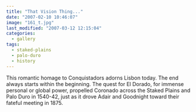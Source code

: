 ```yaml
---
title: "That Vision Thing..."
date: "2007-02-10 10:46:07"
image: "161_t.jpg"
last_modified: "2007-03-12 12:15:04"
categories:
  - gallery
tags:
  - staked-plains
  - palo-duro
  - history  
---
```


This romantic homage to Conquistadors adorns Lisbon today. The end always starts within the beginning. The quest for El Dorado, for immense personal or global power, propelled Coronado across the Staked Plains and Palo Duro in 1540-42, just as it drove Adair and Goodnight toward their fateful meeting in 1875.
